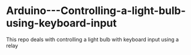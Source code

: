 # Arduino---Controlling-a-light-bulb-using-keyboard-input
This repo deals with controlling a light bulb with keyboard input using a relay
